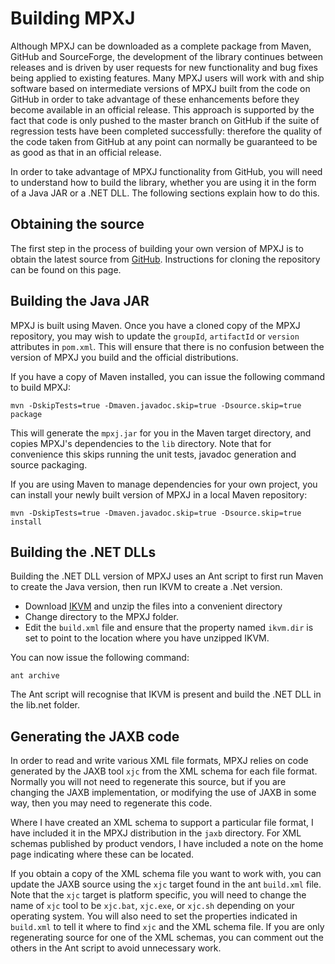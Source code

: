 # Building MPXJ
Although MPXJ can be downloaded as a complete package from Maven, GitHub and
SourceForge, the development of the library continues between releases and is
driven by user requests for new functionality and bug fixes being applied to
existing features. Many MPXJ users will work with and ship software based on 
intermediate versions of MPXJ built from the code on GitHub in order to take
advantage of these enhancements before they become available in an official 
release. This approach is supported by the fact that code is only pushed to  the
master branch on GitHub if the suite of regression tests have been completed
successfully:  therefore the quality of the code taken from GitHub at any point
can normally be guaranteed  to be as good as that in an official release.

In order to take advantage of MPXJ functionality from GitHub, you will need to 
understand how to build the library, whether you are using it in the form
of a Java JAR or a .NET DLL. The following sections explain how to do this.

## Obtaining the source
The first step in the process of building your own version of MPXJ is to obtain 
the latest source from [GitHub](https://github.com/joniles/mpxj).
Instructions for cloning the repository can be found on this page.

## Building the Java JAR
MPXJ is built using Maven. Once you have a cloned copy of the MPXJ repository,
you may wish to update the `groupId`, `artifactId` or `version` attributes in
`pom.xml`. This will ensure that there is no confusion between the version of
MPXJ you build and the official distributions.

If you have a copy of Maven installed, you can issue the following command to
build MPXJ:

```
mvn -DskipTests=true -Dmaven.javadoc.skip=true -Dsource.skip=true package
```

This will generate the `mpxj.jar` for you in the Maven target directory, and
copies MPXJ's dependencies to the `lib` directory. Note that for convenience
this skips running the unit tests, javadoc generation and source packaging. 

If you are using Maven to manage dependencies for your own project, you can
install your newly built version of MPXJ in a local Maven repository:

```
mvn -DskipTests=true -Dmaven.javadoc.skip=true -Dsource.skip=true install
```

## Building the .NET DLLs
Building the .NET DLL version of MPXJ uses an Ant script to first
run Maven to create the Java version, then run IKVM to create a .Net version.

* Download [IKVM](http://www.ikvm.net/) and unzip the files into a convenient directory
* Change directory to the MPXJ folder.
* Edit the `build.xml` file and ensure that the property named `ikvm.dir`
  is set to point to the location where you have unzipped IKVM.

You can now issue the following command:

```
ant archive
```

The Ant script will recognise that IKVM is present and build the .NET DLL 
in the lib.net folder.

## Generating the JAXB code
In order to read and write various XML file formats, MPXJ relies on code
generated by the JAXB tool `xjc` from the XML schema for each file format.
Normally you will not need to regenerate this source, but if you are changing 
the JAXB implementation, or modifying the use of JAXB in some way, then you may
need to regenerate this code. 

Where I have created an XML schema to support a particular file format, I have
included it in the MPXJ distribution in the `jaxb` directory. For XML schemas
published by product vendors, I have included a note on the home page indicating
where these can be located. 

If you obtain a copy of the XML schema file you want to work with, you can
update   the JAXB source using the `xjc` target found in the ant `build.xml`
file.  Note that the `xjc` target is platform specific, you will need to  change
the name of `xjc` tool to be `xjc.bat`, `xjc.exe`, or `xjc.sh`  depending on
your operating system. You will also need to set  the properties indicated in
`build.xml` to tell it where to  find `xjc` and the XML schema file. If you are
only regenerating source for one of the XML schemas, you can comment out the
others in the Ant script to avoid unnecessary work.
